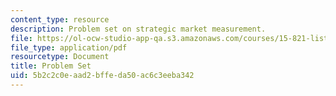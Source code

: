 ```yaml
---
content_type: resource
description: Problem set on strategic market measurement.
file: https://ol-ocw-studio-app-qa.s3.amazonaws.com/courses/15-821-listening-to-the-customer-fall-2002/5b2c2c0eaad2bffeda50ac6c3eeba342_problem20set2002.pdf
file_type: application/pdf
resourcetype: Document
title: Problem Set
uid: 5b2c2c0e-aad2-bffe-da50-ac6c3eeba342
---
```


